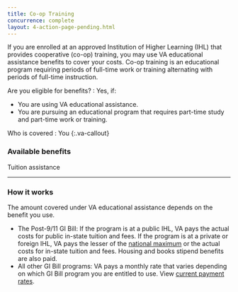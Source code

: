 ```yaml
---
title: Co-op Training
concurrence: complete
layout: 4-action-page-pending.html
---
```


If you are enrolled at an approved Institution of Higher Learning (IHL) that provides cooperative (co-op) training, you may use VA educational assistance benefits to cover your costs. Co-op training is an educational program requiring periods of full-time work or training alternating with periods of full-time instruction.

Are you eligible for benefits?
: Yes, if:

  - You are using VA educational assistance.
  - You are pursuing an educational program that requires part-time study and part-time work or training.

Who is covered
: You
{:.va-callout}

### Available benefits

Tuition assistance

-----

### How it works

The amount covered under VA educational assistance depends on the benefit you use.

- The Post-9/11 GI Bill: If the program is at a public IHL, VA pays the actual costs for public in-state tuition and fees. If the program is at a private or foreign IHL, VA pays the lesser of the [national maximum](http://www.benefits.va.gov/gibill/resources/benefits_resources/rate_tables.asp) or the actual costs for in-state tuition and fees. Housing and books stipend benefits are also paid.
- All other GI Bill programs: VA pays a monthly rate that varies depending on which GI Bill program you are entitled to use. View [current payment rates](http://www.benefits.va.gov/gibill/resources/benefits_resources/rate_tables.asp).
